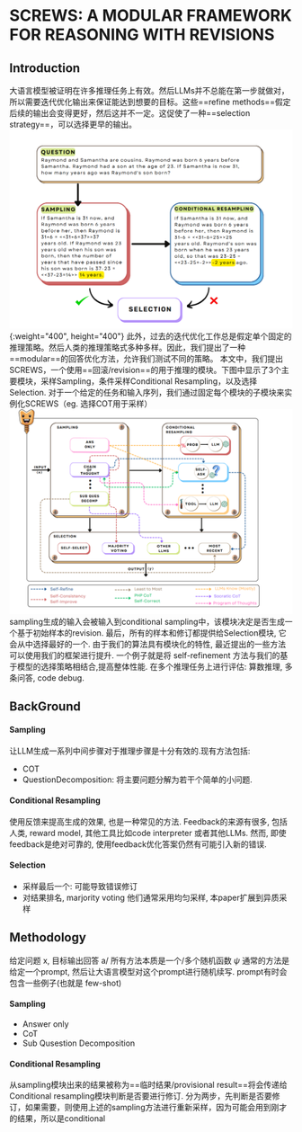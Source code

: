 # SCREWS: A MODULAR FRAMEWORK FOR REASONING WITH REVISIONS

## Introduction
大语言模型被证明在许多推理任务上有效。然后LLMs并不总能在第一步就做对，所以需要迭代优化输出来保证能达到想要的目标。这些==refine methods==假定后续的输出会变得更好，然后这并不一定。这促使了一种==selection strategy==，可以选择更早的输出。
![Motivation图](image.png){:weight="400", height="400"}
此外，过去的迭代优化工作总是假定单个固定的推理策略。然后人类的推理策略式多种多样。因此，我们提出了一种==modular==的回答优化方法，允许我们测试不同的策略。
本文中，我们提出SCREWS，一个使用==回滚/revision==的用于推理的模块。下图中显示了3个主要模块，采样Sampling，条件采样Conditional Resampling，以及选择Selection. 对于一个给定的任务和输入序列，我们通过固定每个模块的子模块来实例化SCREWS（eg. 选择COT用于采样）
![流程图](image-1.png)
sampling生成的输入会被输入到conditional sampling中，该模块决定是否生成一个基于初始样本的revision. 最后，所有的样本和修订都提供给Selection模块, 它会从中选择最好的一个. 由于我们的算法具有模块化的特性, 最近提出的一些方法可以使用我们的框架进行提升. 一个例子就是将 self-refinement 方法与我们的基于模型的选择策略相结合,提高整体性能.
在多个推理任务上进行评估: 算数推理, 多条问答, code debug.

## BackGround
#### Sampling
让LLM生成一系列中间步骤对于推理步骤是十分有效的.现有方法包括:
- COT
- QuestionDecomposition: 将主要问题分解为若干个简单的小问题.
#### Conditional Resampling
使用反馈来提高生成的效果, 也是一种常见的方法. Feedback的来源有很多, 包括人类, reward model, 其他工具比如code interpreter 或者其他LLMs. 然而, 即使feedback是绝对可靠的, 使用feedback优化答案仍然有可能引入新的错误.
#### Selection
- 采样最后一个: 可能导致错误修订
- 对结果排名, marjority voting 
他们通常采用均匀采样, 本paper扩展到异质采样

## Methodology
给定问题 x, 目标输出回答 a/
所有方法本质是一个/多个随机函数 $\psi$
通常的方法是给定一个prompt, 然后让大语言模型对这个prompt进行随机续写. prompt有时会包含一些例子(也就是 few-shot)
#### Sampling
- Answer only
- CoT
- Sub Qusestion Decomposition
#### Conditional Resampling 
从sampling模块出来的结果被称为==临时结果/provisional result==将会传递给Conditional resampling模块判断是否要进行修订. 
分为两步，先判断是否要修订，如果需要，则使用上述的sampling方法进行重新采样，因为可能会用到刚才的结果，所以是conditional
